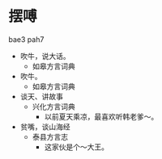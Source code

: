







# 摆㗘
bae3 pah7
+ 吹牛，说大话。
  * 如皋方言词典
+ 吹牛。
  * 如皋方言词典
+ 谈天、讲故事
  * 兴化方言词典
    - 以前夏天乘凉，最喜欢听韩老爹～。
+ 贫嘴，谈山海经
  * 泰县方言志
    - 这家伙是个～大王。
